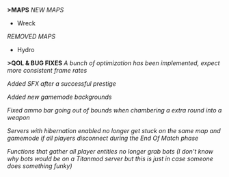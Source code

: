 **>MAPS**
*NEW MAPS*
- Wreck

*REMOVED MAPS*
- Hydro

**>QOL & BUG FIXES**
*A bunch of optimization has been implemented, expect more consistent frame rates*

*Added SFX after a successful prestige*

*Added new gamemode backgrounds*

*Fixed ammo bar going out of bounds when chambering a extra round into a weapon*

*Servers with hibernation enabled no longer get stuck on the same map and gamemode if all players disconnect during the End Of Match phase*

*Functions that gather all player entities no longer grab bots (I don't know why bots would be on a Titanmod server but this is just in case someone does something funky)*